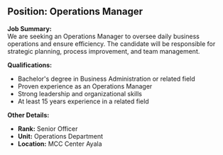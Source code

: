 ## **Position: Operations Manager**

**Job Summary:**  
We are seeking an Operations Manager to oversee daily business operations and ensure efficiency. The candidate will be responsible for strategic planning, process improvement, and team management.

**Qualifications:**  
- Bachelor's degree in Business Administration or related field
- Proven experience as an Operations Manager
- Strong leadership and organizational skills
- At least 15 years experience in a related field

**Other Details:**
- **Rank:** Senior Officer
- **Unit:** Operations Department
- **Location:** MCC Center Ayala